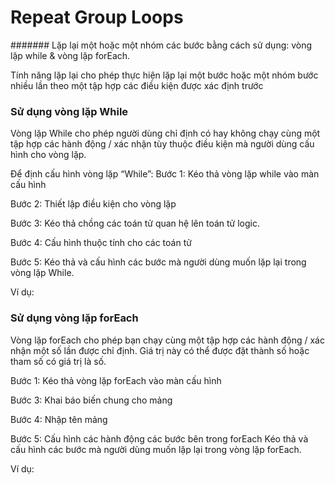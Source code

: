 # Repeat Group Loops
####### Lặp lại một hoặc một nhóm các bước bằng cách sử dụng: vòng lặp while  & vòng lặp forEach.

Tính năng lặp lại cho phép thực hiện lặp lại một bước hoặc một nhóm bước nhiều lần theo một tập hợp các điều kiện được xác định trước

### Sử dụng vòng lặp While

Vòng lặp While cho phép người dùng chỉ định có hay không chạy cùng một tập hợp các hành động / xác nhận tùy thuộc điều kiện mà người dùng cấu hình cho vòng lặp.

Để định cấu hình vòng lặp “While”:
Bước 1: Kéo thả vòng lặp while vào màn cấu hình

Bước 2: Thiết lập điều kiện cho vòng lặp

Bước 3:	Kéo thả chồng các toán tử quan hệ lên toán tử logic. 

Bước 4:	Cấu hình thuộc tính cho các toán tử

Bước 5:	Kéo thả và cấu hình các bước mà người dùng muốn lặp lại trong vòng lặp While.

Ví dụ:

### Sử dụng vòng lặp forEach
Vòng lặp forEach cho phép bạn chạy cùng một tập hợp các hành động / xác nhận một số lần được chỉ định. Giá trị này có thể được đặt thành số hoặc tham số có giá trị là số.

Bước 1:	Kéo thả vòng lặp forEach vào màn cấu hình

Bước 3: Khai báo biến chung cho mảng

Bước 4:	Nhập tên mảng

Bước 5:	Cấu hình các hành động các bước bên trong forEach
Kéo thả và cấu hình các bước mà người dùng muốn lặp lại trong vòng lặp forEach.

Ví dụ: